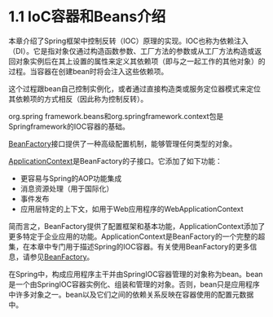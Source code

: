 # 1.1 IoC容器和Beans介绍

本章介绍了Spring框架中控制反转（IOC）原理的实现。IOC也称为依赖注入（DI）。它是指对象仅通过构造函数参数、工厂方法的参数或从工厂方法构造或返回对象实例后在其上设置的属性来定义其依赖项（即与之一起工作的其他对象）的过程。当容器在创建bean时将会注入这些依赖项。

这个过程跟bean自己控制实例化，或者通过直接构造类或服务定位器模式来定位其依赖项的方式相反（因此称为控制反转）。

org.spring framework.beans和org.springframework.context包是Springframework的IOC容器的基础。


[BeanFactory](https://docs.spring.io/spring-framework/docs/5.1.8.RELEASE/javadoc-api/org/springframework/beans/factory/BeanFactory.html)接口提供了一种高级配置机制，能够管理任何类型的对象。

[ApplicationContext](https://docs.spring.io/spring-framework/docs/5.1.8.RELEASE/javadoc-api/org/springframework/context/ApplicationContext.html)是BeanFactory的子接口。它添加了如下功能：

- 更容易与Spring的AOP功能集成
- 消息资源处理（用于国际化）
- 事件发布
- 应用层特定的上下文，如用于Web应用程序的WebApplicationContext


简而言之，BeanFactory提供了配置框架和基本功能，ApplicationContext添加了更多特定于企业应用的功能。ApplicationContext是BeanFactory的一个完整的超集，在本章中专门用于描述Spring的IOC容器。有关使用BeanFactory的更多信息，请参见[BeanFactory](1.16The-BeanFactory.md)。

在Spring中，构成应用程序主干并由SpringIOC容器管理的对象称为bean。bean是一个由SpringIOC容器实例化、组装和管理的对象。否则，bean只是应用程序中许多对象之一。bean以及它们之间的依赖关系反映在容器使用的配置元数据中。

